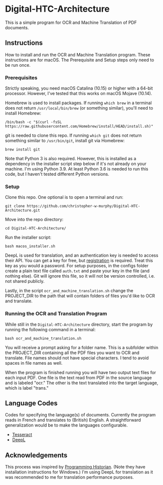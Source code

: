 # Digital-HTC-Architecture
 This is a simple program for OCR and Machine Translation of PDF documents.

## Instructions
How to install and run the OCR and Machine Translation program. These instructions are for macOS. The Prerequisite and Setup steps only need to be run once.

### Prerequisites
Strictly speaking, you need macOS Catalina (10.15) or higher with a 64-bit processor. However, I've tested that this works on macOS Mojave (10.14).

Homebrew is used to install packages. If running `which brew` in a terminal does not return `/usr/local/bin/brew` (or something similar), you'll need to install Homebrew:
```
/bin/bash -c "$(curl -fsSL https://raw.githubusercontent.com/Homebrew/install/HEAD/install.sh)"
```

git is needed to clone this repo. If running `which git` does not return something similar to `/usr/bin/git`, install git via Homebrew:
```
brew install git
```

Note that Python 3 is also required. However, this is installed as a dependency in the installer script step below if it's not already on your machine. I'm using Python 3.9. At least Python 3.6 is needed to run this code, but I haven't tested different Python versions.

### Setup
Clone this repo. One optional is to open a terminal and run:
```
git clone https://github.com/christopher-w-murphy/Digital-HTC-Architecture.git
```
Move into the repo directory:
```
cd Digital-HTC-Architecture/
```
Run the installer script:
```
bash macos_installer.sh
```

DeepL is used for translation, and an authentication key is needed to access their API. You can get a key for free, but [registration](https://www.deepl.com/pro-api?cta=header-pro-api) is required. Treat this key as you would a password. For setup purposes, in the configs folder create a plain text file called `auth.txt` and paste your key in the file (and nothing else). Git will ignore this file, so it will not be version controlled, i.e. not shared publicly.

Lastly, in the script `ocr_and_machine_translation.sh` change the PROJECT_DIR to the path that will contain folders of files you'd like to OCR and translate.

### Running the OCR and Translation Program
While still in the `Digital-HTC-Architecture` directory, start the program by running the following command in a terminal:
```
bash ocr_and_machine_translation.sh
```
You will receive a prompt asking for a folder name. This is a subfolder within the PROJECT_DIR containing all the PDF files you want to OCR and translate. File names should not have special characters. I tend to avoid spaces in file names as well.

When the program is finished running you will have two output text files for each input PDF. One file is the text read from PDF in the source language and is labeled "ocr."  The other is the text translated into the target language, which is label "trans."


## Language Codes
Codes for specifying the language(s) of documents. Currently the program reads in French and translates to (British) English. A straightforward generalization would be to make the languages configurable.
- [Tesseract](https://github.com/tesseract-ocr/tesseract/blob/main/doc/tesseract.1.asc#LANGUAGES)
- [DeepL](https://www.deepl.com/docs-api/translating-text/?utm_source=github&utm_medium=github-python-readme)

## Acknowledgements

This process was inspired by [Programming Historian](https://programminghistorian.org/en/lessons/OCR-and-Machine-Translation). (Note they have installation instructions for Windows.) I'm using DeepL for translation as it was recommended to me for translation performance purposes.
